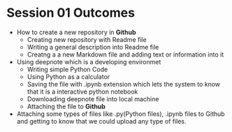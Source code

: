 # Session 01 Outcomes
- How to create a new repository in **Github**
  - Creating new repository with Readme file
  - Writing a general description into Readme file 
  - Creatng a a new Markdown file and adding text or information into it
 - Using deepnote which is a developing environmet
   - Writing simple Python Code
   - Using Python as a calculator
   - Saving the file with .ipynb extension which lets the system to know that it is a interactive python notebook
   - Downloading deepnote file into local machine
   - Attaching the file to **Github**
  - Attaching some types of files like .py(Python files), .ipynb files to Github and getting to know that we could upload any type of files.
  
